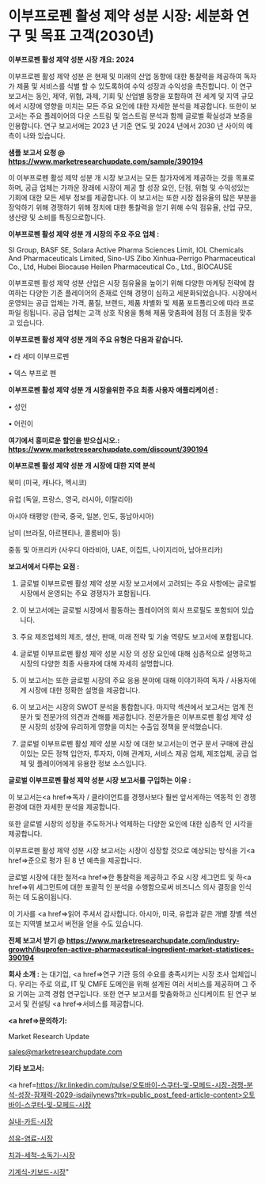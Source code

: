 # 이부프로펜 활성 제약 성분 시장: 세분화 연구 및 목표 고객(2030년)

<strong>이부프로펜 활성 제약 성분 시장 개요: 2024</strong>

이부프로펜 활성 제약 성분 은 현재 및 미래의 산업 동향에 대한 통찰력을 제공하여 독자가 제품 및 서비스를 식별 할 수 있도록하여 수익 성장과 수익성을 촉진합니다. 이 연구 보고서는 동인, 제약, 위협, 과제, 기회 및 산업별 동향을 포함하여 전 세계 및 지역 규모에서 시장에 영향을 미치는 모든 주요 요인에 대한 자세한 분석을 제공합니다. 또한이 보고서는 주요 플레이어의 다운 스트림 및 업스트림 분석과 함께 글로벌 확실성과 보증을 인용합니다. 연구 보고서에는 2023 년 기준 연도 및 2024 년에서 2030 년 사이의 예측이 나와 있습니다.



<strong>샘플 보고서 요청 @ <a href=https://www.marketresearchupdate.com/sample/390194>https://www.marketresearchupdate.com/sample/390194</a></strong>

이 이부프로펜 활성 제약 성분 개 시장 보고서는 모든 참가자에게 제공하는 것을 목표로하며, 공급 업체는 가까운 장래에 시장이 제공 할 성장 요인, 단점, 위협 및 수익성있는 기회에 대한 모든 세부 정보를 제공합니다. 이 보고서는 또한 시장 점유율의 많은 부분을 장악하기 위해 경쟁하기 위해 정치에 대한 통찰력을 얻기 위해 수익 점유율, 산업 규모, 생산량 및 소비를 특징으로합니다.



<strong>이부프로펜 활성 제약 성분 개 시장의 주요 주요 업체 :</strong>

SI Group, BASF SE, Solara Active Pharma Sciences Limit, IOL Chemicals And Pharmaceuticals Limited, Sino-US Zibo Xinhua-Perrigo Pharmaceutical Co., Ltd, Hubei Biocause Heilen Pharmaceutical Co., Ltd., BIOCAUSE

이부프로펜 활성 제약 성분 산업은 시장 점유율을 높이기 위해 다양한 마케팅 전략에 참여하는 다양한 기존 플레이어의 존재로 인해 경쟁이 심하고 세분화되었습니다. 시장에서 운영되는 공급 업체는 가격, 품질, 브랜드, 제품 차별화 및 제품 포트폴리오에 따라 프로파일 링됩니다. 공급 업체는 고객 상호 작용을 통해 제품 맞춤화에 점점 더 초점을 맞추고 있습니다.



<strong>이부프로펜 활성 제약 성분 개의 주요 유형은 다음과 같습니다.</strong>

• 라 세미 이부프로펜

• 덱스 부프로 펜



<strong>이부프로펜 활성 제약 성분 개 시장을위한 주요 최종 사용자 애플리케이션 :</strong>

• 성인

• 어린이



<strong>여기에서 흥미로운 할인을 받으십시오.: <a href=https://www.marketresearchupdate.com/discount/390194>https://www.marketresearchupdate.com/discount/390194</a></strong>



<strong>이부프로펜 활성 제약 성분 개 시장에 대한 지역 분석</strong>

북미 (미국, 캐나다, 멕시코)

유럽 (독일, 프랑스, 영국, 러시아, 이탈리아)

아시아 태평양 (한국, 중국, 일본, 인도, 동남아시아)

남미 (브라질, 아르헨티나, 콜롬비아 등)

중동 및 아프리카 (사우디 아라비아, UAE, 이집트, 나이지리아, 남아프리카)



<strong>보고서에서 다루는 요점 :</strong>

1. 글로벌 이부프로펜 활성 제약 성분 시장 보고서에서 고려되는 주요 사항에는 글로벌 시장에서 운영되는 주요 경쟁자가 포함됩니다.

2. 이 보고서에는 글로벌 시장에서 활동하는 플레이어의 회사 프로필도 포함되어 있습니다.

3. 주요 제조업체의 제조, 생산, 판매, 미래 전략 및 기술 역량도 보고서에 포함됩니다.

4. 글로벌 이부프로펜 활성 제약 성분 시장 의 성장 요인에 대해 심층적으로 설명하고 시장의 다양한 최종 사용자에 대해 자세히 설명합니다.

5. 이 보고서는 또한 글로벌 시장의 주요 응용 분야에 대해 이야기하여 독자 / 사용자에게 시장에 대한 정확한 설명을 제공합니다.

6. 이 보고서는 시장의 SWOT 분석을 통합합니다. 마지막 섹션에서 보고서는 업계 전문가 및 전문가의 의견과 견해를 제공합니다. 전문가들은 이부프로펜 활성 제약 성분 시장의 성장에 유리하게 영향을 미치는 수출입 정책을 분석했습니다.

7. 글로벌 이부프로펜 활성 제약 성분 시장 에 대한 보고서는이 연구 문서 구매에 관심이있는 모든 정책 입안자, 투자자, 이해 관계자, 서비스 제공 업체, 제조업체, 공급 업체 및 플레이어에게 유용한 정보 소스입니다.



<strong>글로벌 이부프로펜 활성 제약 성분 시장 보고서를 구입하는 이유 :</strong>

이 보고서는<a href=>독자 / 클</a>라이언트를 경쟁사보다 훨씬 앞서게하는 역동적 인 경쟁 환경에 대한 자세한 분석을 제공합니다.

또한 글로벌 시장의 성장을 주도하거나 억제하는 다양한 요인에 대한 심층적 인 시각을 제공합니다.

이부프로펜 활성 제약 성분 시장 보고서는 시장이 성장할 것으로 예상되는 방식을 기<a href=>준으로</a> 평가 된 8 년 예측을 제공합니다.

글로벌 시장에 대한 철저<a href=>한 통찰력</a>을 제공하고 주요 시장 세그먼트 및 하<a href=>위 세그</a>먼트에 대한 포괄적 인 분석을 수행함으로써 비즈니스 의사 결정을 인식하는 데 도움이됩니다.

이 기사를 <a href=>읽어 주</a>셔서 감사합니다. 아시아, 미국, 유럽과 같은 개별 장별 섹션 또는 지역별 보고서 버전을 얻을 수도 있습니다.



<strong>전체 보고서 받기 @ <a href=https://www.marketresearchupdate.com/industry-growth/ibuprofen-active-pharmaceutical-ingredient-market-statistices-390194>https://www.marketresearchupdate.com/industry-growth/ibuprofen-active-pharmaceutical-ingredient-market-statistices-390194</a></strong>



<strong>회사 소개 :</strong>
는 대기업, <a href=>연구 기</a>관 등의 수요를 충족시키는 시장 조사 업체입니다. 우리는 주로 의료, IT 및 CMFE 도메인을 위해 설계된 여러 서비스를 제공하며 그 주요 기여는 고객 경험 연구입니다. 또한 연구 보고서를 맞춤화하고 신디케이트 된 연구 보고서 및 컨설팅 <a href=>서비</a>스를 제공합니다.



<strong><a href=>문의하기:</a></strong>

Market Research Update

sales@marketresearchupdate.com



<strong>기타 보고서:</strong>

<a href=https://kr.linkedin.com/pulse/오토바이-스쿠터-및-모페드-시장-경쟁-분석-성장-잠재력-2029-isdailynews?trk=public_post_feed-article-content>오토바이-스쿠터-및-모페드-시장</a>

<a href=https://www.linkedin.com/pulse/실내-카트-시장-동향-및-성장-전망-survey-spotlight-pro-24-analysis/>실내-카트-시장</a>

<a href=https://www.linkedin.com/pulse/섬유-염료-시장-규모-및-성장-2023-trend-tracking-tips-360-analysis-zsusc/>섬유-염료-시장</a>

<a href=https://www.linkedin.com/pulse/치과-세척-소독기-시장-세분화-연구-및-목표-고객2029년-analytics-avenue-adventures-24-ana-l6vlf/>치과-세척-소독기-시장</a>

<a href=https://www.linkedin.com/pulse/기계식-키보드-시장-규모-및-성장-2023-consumer-connection-compendium-ana-3kw1c/>기계식-키보드-시장</a>"

